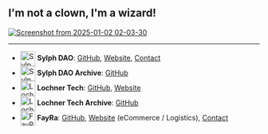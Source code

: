 ## I'm not a clown, I'm a wizard!

<a href="https://www.youtube.com/watch?v=-K3ztneTQuA&list=PLkjVWxqEoZvH_HF4XAP7ePcdFZbtSUhT1&index=19" target="_blank">
  <img src="https://github.com/user-attachments/assets/522aa53d-96fb-4a93-9ac7-9d024b6e5626" alt="Screenshot from 2025-01-02 02-03-30">
</a>

---

- <img src="https://avatars.githubusercontent.com/u/193454712?s=64&v=4" alt="Sylph DAO" width="30" style="vertical-align: middle;"> **Sylph DAO**: [GitHub](https://github.com/sylph-dao), [Website](https://sylph.finance), [Contact](mailto:dao@sylph.box)  
- <img src="https://avatars.githubusercontent.com/u/193454158?s=64&v=4" alt="Sylph DAO Archive" width="30" style="vertical-align: middle;"> **Sylph DAO Archive**: [GitHub](https://github.com/sylph-dao-arc)  
- <img src="https://avatars.githubusercontent.com/u/193160066?s=64&v=4" alt="Lochner Tech" width="30" style="vertical-align: middle;"> **Lochner Tech**: [GitHub](https://github.com/lochner-tech), [Website](https://lochner.tech)  
- <img src="https://avatars.githubusercontent.com/u/193456537?s=64&v=4" alt="Lochner Tech Archive" width="30" style="vertical-align: middle;"> **Lochner Tech Archive**: [GitHub](https://github.com/lochner-tech-arc)  
- <img src="https://avatars.githubusercontent.com/u/185224928?s=64&v=4" alt="FayRa" width="30" style="vertical-align: middle;"> **FayRa**: [GitHub](https://github.com/fay-ra), [Website](https://fayra.com) (eCommerce / Logistics), [Contact](mailto:support@fayra.com)  

